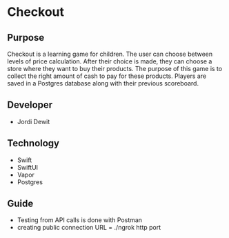 # Checkout

## Purpose
Checkout is a learning game for children. The user can choose between levels of price calculation. After their choice is made, they can choose a store where they want to buy their products. The purpose of this game is to collect the right amount of cash to pay for these products. Players are saved in a Postgres database along with their previous scoreboard. 

## Developer
- Jordi Dewit

## Technology
- Swift
- SwiftUI
- Vapor
- Postgres

## Guide
- Testing from API calls is done with Postman
- creating public connection URL = ./ngrok http port

